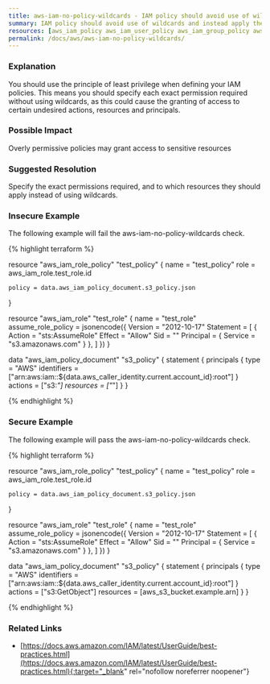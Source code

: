 ```yaml
---
title: aws-iam-no-policy-wildcards - IAM policy should avoid use of wildcards and instead apply the principle of least privilege
summary: IAM policy should avoid use of wildcards and instead apply the principle of least privilege 
resources: [aws_iam_policy aws_iam_user_policy aws_iam_group_policy aws_iam_role_policy] 
permalink: /docs/aws/aws-iam-no-policy-wildcards/
---
```

### Explanation


You should use the principle of least privilege when defining your IAM policies. This means you should specify each exact permission required without using wildcards, as this could cause the granting of access to certain undesired actions, resources and principals.


### Possible Impact
Overly permissive policies may grant access to sensitive resources

### Suggested Resolution
Specify the exact permissions required, and to which resources they should apply instead of using wildcards.


### Insecure Example

The following example will fail the aws-iam-no-policy-wildcards check.

{% highlight terraform %}

resource "aws_iam_role_policy" "test_policy" {
	name = "test_policy"
	role = aws_iam_role.test_role.id

	policy = data.aws_iam_policy_document.s3_policy.json
}

resource "aws_iam_role" "test_role" {
	name = "test_role"
	assume_role_policy = jsonencode({
		Version = "2012-10-17"
		Statement = [
		{
			Action = "sts:AssumeRole"
			Effect = "Allow"
			Sid    = ""
			Principal = {
			Service = "s3.amazonaws.com"
			}
		},
		]
	})
}

data "aws_iam_policy_document" "s3_policy" {
  statement {
    principals {
      type        = "AWS"
      identifiers = ["arn:aws:iam::${data.aws_caller_identity.current.account_id}:root"]
    }
    actions   = ["s3:*"]
    resources = ["*"]
  }
}

{% endhighlight %}



### Secure Example

The following example will pass the aws-iam-no-policy-wildcards check.

{% highlight terraform %}

resource "aws_iam_role_policy" "test_policy" {
	name = "test_policy"
	role = aws_iam_role.test_role.id

	policy = data.aws_iam_policy_document.s3_policy.json
}

resource "aws_iam_role" "test_role" {
	name = "test_role"
	assume_role_policy = jsonencode({
		Version = "2012-10-17"
		Statement = [
		{
			Action = "sts:AssumeRole"
			Effect = "Allow"
			Sid    = ""
			Principal = {
			Service = "s3.amazonaws.com"
			}
		},
		]
	})
}

data "aws_iam_policy_document" "s3_policy" {
  statement {
    principals {
      type        = "AWS"
      identifiers = ["arn:aws:iam::${data.aws_caller_identity.current.account_id}:root"]
    }
    actions   = ["s3:GetObject"]
    resources = [aws_s3_bucket.example.arn]
  }
}

{% endhighlight %}



### Related Links


- [https://docs.aws.amazon.com/IAM/latest/UserGuide/best-practices.html](https://docs.aws.amazon.com/IAM/latest/UserGuide/best-practices.html){:target="_blank" rel="nofollow noreferrer noopener"}


